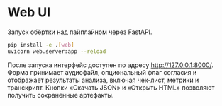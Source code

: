 # Web UI

Запуск обёртки над пайплайном через FastAPI.

```bash
pip install -e .[web]
uvicorn web.server:app --reload
```

После запуска интерфейс доступен по адресу <http://127.0.0.1:8000/>. Форма принимает аудиофайл, опциональный флаг согласия и отображает результаты анализа, включая чек-лист, метрики и транскрипт. Кнопки «Скачать JSON» и «Открыть HTML» позволяют получить сохранённые артефакты.
